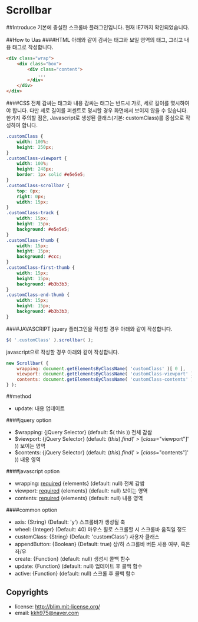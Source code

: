 Scrollbar
=========

##Introduce
기본에 충실한 스크롤바 플러그인입니다. 현재 IE7까지 확인되었습니다.

##How to Uas
####HTML
아래와 같이 감싸는 태그와 보일 영역의 태그, 그리고 내용 태그로 작성합니다.
```html
<div class="wrap">
	<div class="box">
		<div class="content">
			...
		</div>
	</div>
</div>
```

####CSS
전체 감싸는 태그와 내용 감싸는 태그는 반드시 가로, 세로 길이를 몇시하여야 합니다. 
다만 세로 길이를 퍼센트로 명시할 경우 화면에서 보이지 않을 수 있습니다.
한가지 주의할 점은, Javascript로 생성된 클래스(기본:  customClass)를 중심으로 작성하여 합니다.
```css
.customClass {
	width: 100%;
	height: 250px;
}
.customClass-viewport {
	width: 100%;
	height: 248px;
	border: 1px solid #e5e5e5;
}
.customClass-scrollbar {
	top: 0px;
	right: 0px;
	width: 15px;
}
.customClass-track {
	width: 15px;
	height: 15px;
	background: #e5e5e5;
}
.customClass-thumb {
	width: 15px;
	height: 15px;
	background: #ccc;
}
.customClass-first-thumb {
	width: 15px;
	height: 15px;
	background: #b3b3b3;
}
.customClass-end-thumb {
	width: 15px;
	height: 15px;
	background: #b3b3b3;
}
```

####JAVASCRIPT
jquery 플러그인을 작성할 경우 아래와 같이 작성합니다.
```javascript
$( '.customClass' ).scrollbar( );
```
javascript으로 작성할 경우 아래와 같이 작성합니다.
```javascript
new Scrollbar( {
	wrapping: document.getElementsByClassName( 'customClass' )[ 0 ],
	viewport: document.getElementsByClassName( 'customClass-viewport' )[ 0 ],
	contents: document.getElementsByClassName( 'customClass-contents' )[ 0 ]
} );
```

##method
+ update: 내용 업데이트

####jquery option
+ $wrapping: {jQuery Selector} (default: $( this )) 전체 감쌈
+ $viewport: {jQuery Selector} (default: $( this ).find( '>[class$="viewport"]' )) 보이는 영역
+ $contents: {jQuery Selector} (default: $( this ).find( '>[class$="contents"]' )) 내용 영역

####javascript option
+ wrapping: <u>required</u> {elements} (default: null) 전체 감쌈
+ viewport: <u>required</u> {elements} (default: null) 보이는 영역
+ contents: <u>required</u> {elements} (default: null) 내용 영역

####common option
+ axis: {String} (Default: 'y') 스크롤바가 생성될 축
+ wheel: {Integer} (Default: 40) 마우스 휠로 스크롤할 시 스크롤바 움직일 정도
+ customClass: {String} (Default: 'customClass') 사용자 클래스
+ appendButton: {Boolean} (Default: true) 상/하 스크롤바 버튼 사용 여부, 혹은 좌/우
+ create: {Function} (default: null) 생성시 콜백 함수
+ update: {Function} (default: null) 업데이트 후 콜백 함수
+ active: {Function} (default: null) 스크롤 후 콜백 함수

Copyrights
----------
- license: http://blim.mit-license.org/
- email: kkh975@naver.com
